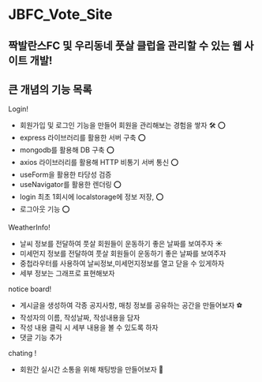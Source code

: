 # JBFC_Vote_Site

## 짝발란스FC 및 우리동네 풋살 클럽을 관리할 수 있는 웹 사이트 개발!

## 큰 개념의 기능 목록

Login!

- 회원가입 및 로그인 기능을 만들어 회원을 관리해보는 경험을 쌓자 🛠 ⭕️
- express 라이브러리를 활용한 서버 구축 ⭕️
- mongodb를 활용해 DB 구축 ⭕️
- axios 라이브러리를 활용해 HTTP 비통기 서버 통신 ⭕️
- useForm을 활용한 타당성 검증
- useNavigator를 활용한 렌더링 ⭕️
- login 최초 1회시에 localstorage에 정보 저장, ⭕️
- 로그아웃 기능 ⭕️

WeatherInfo!

- 날씨 정보를 전달하여 풋살 회원들이 운동하기 좋은 날짜를 보여주자 ☀️ 
- 미세먼지 정보를 전달하여 풋살 회원들이 운동하기 좋은 날짜를 보여주자
- 중첩라우터를 사용하여 날씨정보,미세먼지정보를 열고 닫을 수 있게하자 
- 세부 정보는 그래프로 표현해보자

notice board!

- 게시글을 생성하여 각종 공지사항, 매칭 정보를 공유하는 공간을 만들어보자 ⚽️
- 작성자의 이름, 작성날짜, 작성내용을 담자
- 작성 내용 클릭 시 세부 내용을 볼 수 있도록 하자
- 댓글 기능 추가

chating !

- 회원간 실시간 소통을 위해 채팅방을 만들어보자 💬
